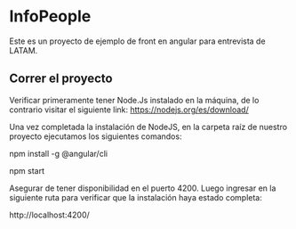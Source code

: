 # InfoPeople

Este es un proyecto de ejemplo de front en angular para entrevista de LATAM.

## Correr el proyecto

Verificar primeramente tener Node.Js instalado en la máquina, de lo contrario visitar el siguiente link: https://nodejs.org/es/download/

Una vez completada la instalación de NodeJS, en la carpeta raíz de nuestro proyecto ejecutamos los siguientes comandos:

npm install -g @angular/cli

npm start

Asegurar de tener disponibilidad en el puerto 4200. Luego ingresar en la siguiente ruta para verificar que la instalación haya estado completa: 

http://localhost:4200/ 

